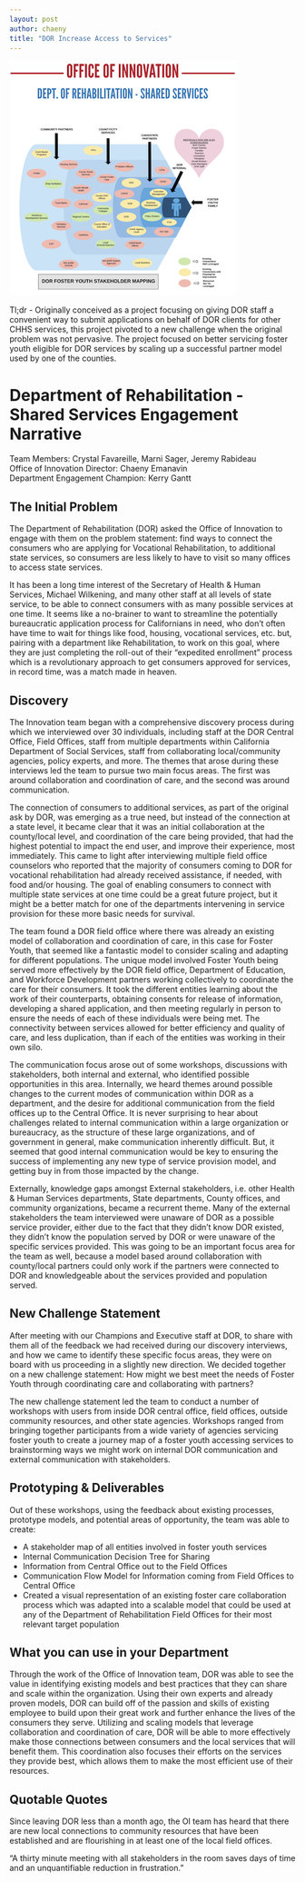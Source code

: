 ```yaml
---
layout: post
author: chaeny
title: "DOR Increase Access to Services"
---
```

<img src="assets/images/Speed Geeking Visual - DOR.png"/>
<br/>

Tl;dr - Originally conceived as a project focusing on giving DOR staff a convenient way to submit applications on behalf of DOR clients for other CHHS services, this project pivoted to a new challenge when the original problem was not pervasive. The project focused on better servicing foster youth eligible for DOR services by scaling up a successful partner model used by one of the counties.

<h1 class="jumbotron">Department of Rehabilitation -  Shared Services Engagement Narrative
</h1>

<p>Team Members: Crystal Favareille, Marni Sager, Jeremy Rabideau<br />
Office of Innovation Director: Chaeny Emanavin<br />
Department Engagement Champion: Kerry Gantt
</p>

<h2>The Initial Problem</h2>
<p>The Department of Rehabilitation (DOR) asked the Office of Innovation to engage with them on the problem statement: find ways to connect the consumers who are applying for Vocational Rehabilitation, to additional state services, so consumers are less likely to have to visit so many offices to access state services.</p>

<p>It has been a long time interest of the Secretary of Health & Human Services, Michael Wilkening, and many other staff at all levels of state service, to be able to connect consumers with as many possible services at one time. It seems like a no-brainer to want to streamline the potentially bureaucratic application process for Californians in need, who don’t often have time to wait for things like food, housing, vocational services, etc. but, pairing with a department like Rehabilitation, to work on this goal, where they are just completing the roll-out of their “expedited enrollment” process which is a revolutionary approach to get consumers approved for services, in record time, was a match made in heaven.
</p>

<h2>Discovery</h2>
<p>The Innovation team began with a comprehensive discovery process during which we interviewed over 30 individuals, including staff at the DOR Central Office, Field Offices, staff from multiple departments within California Department of Social Services, staff from collaborating local/community agencies, policy experts, and more. The themes that arose during these interviews led the team to pursue two main focus areas. The first was around collaboration and coordination of care, and the second was around communication.</p>

<p>The connection of consumers to additional services, as part of the original ask by DOR, was emerging as a true need, but instead of the connection at a state level, it became clear that it was an initial collaboration at the county/local level, and coordination of the care being provided, that had the highest potential to impact the end user, and improve their experience, most immediately. This came to light after interviewing multiple field office counselors who reported that the majority of consumers coming to DOR for vocational rehabilitation had already received assistance, if needed, with food and/or housing. The goal of enabling consumers to connect with multiple state services at one time could be a great future project, but it might be a better match for one of the departments intervening in service provision for these more basic needs for survival.</p>

<p>The team found a DOR field office where there was already an existing model of collaboration and coordination of care, in this case for Foster Youth, that seemed like a fantastic model to consider scaling and adapting for different populations. The unique model involved Foster Youth being served more effectively by the DOR field office, Department of Education, and Workforce Development partners working collectively to coordinate the care for their consumers. It took the different entities learning about the work of their counterparts, obtaining consents for release of information, developing a shared application, and then meeting regularly in person to ensure the needs of each of these individuals were being met. The connectivity between services allowed for better efficiency and quality of care, and less duplication, than if each of the entities was working in their own silo.</p>

<p>The communication focus arose out of some workshops, discussions with stakeholders, both internal and external, who identified possible opportunities in this area.  Internally, we heard themes around possible changes to the current modes of communication within DOR as a department, and the desire for additional communication from the field offices up to the Central Office. It is never surprising to hear about challenges related to internal communication within a large organization or bureaucracy, as the structure of these large organizations, and of government in general, make communication inherently difficult. But, it seemed that good internal communication would be key to ensuring the success of implementing any new type of service provision model, and getting buy in from those impacted by the change.</p>

<p>Externally, knowledge gaps amongst External stakeholders, i.e. other Health & Human Services departments, State departments, County offices, and community organizations, became a recurrent theme. Many of the external stakeholders the team interviewed were unaware of DOR as a possible service provider, either due to the fact that they didn’t know DOR existed, they didn’t know the population served by DOR or were unaware of the specific services provided. This was going to be an important focus area for the team as well, because a model based around collaboration with county/local partners could only work if the partners were connected to DOR and knowledgeable about the services provided and population served.
</p>

<h2>New Challenge Statement</h2>
<p>After meeting with our Champions and Executive staff at DOR, to share with them all of the feedback we had received during our discovery interviews, and how we came to identify these specific focus areas, they were on board with us proceeding in a slightly new direction. We decided together on a new challenge statement: How might we best meet the needs of Foster Youth through coordinating care and collaborating with partners?</p>

<p>The new challenge statement led the team to conduct a number of workshops with users from inside DOR central office, field offices, outside community resources, and other state agencies. Workshops ranged from bringing together participants from a wide variety of agencies servicing foster youth to create a journey map of a foster youth accessing services to brainstorming ways we might work on internal DOR communication and external communication with stakeholders.
</p>

<h2>Prototyping & Deliverables</h2>
<p>Out of these workshops, using the feedback about existing processes, prototype models, and potential areas of opportunity, the team was able to create:</p>
<ul><li>A stakeholder map of all entities involved in foster youth services</li>
<li>Internal Communication Decision Tree for Sharing</li> <li>Information from Central Office out to the Field Offices</li>
<li>Communication Flow Model for Information coming from Field Offices to Central Office</li>
<li>Created a visual representation of an existing foster care collaboration process which was adapted into a scalable model that could be used at any of the Department of Rehabilitation Field Offices for their most relevant target population</li></ul>

<h2>What you can use in your Department</h2>
<p>Through the work of the Office of Innovation team, DOR was able to see the value in identifying existing models and best practices that they can share and scale within the organization. Using their own experts and already proven models, DOR can build off of the passion and skills of existing employee to build upon their great work and further enhance the lives of the consumers they serve. Utilizing and scaling models that leverage collaboration and coordination of care, DOR will be able to more effectively make those connections between consumers and the local services that will benefit them. This coordination also focuses their efforts on the services they provide best, which allows them to make the most efficient use of their resources.</p>


<h2>Quotable Quotes</h2>
<p>Since leaving DOR less than a month ago, the OI team has heard that there are new local connections to community resources that have been established and are flourishing in at least one of the local field offices.</p>

<p>“A thirty minute meeting with all stakeholders in the room saves days of time and an unquantifiable reduction in frustration.”</p>
